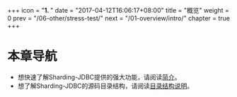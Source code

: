 +++
icon = "<b>1. </b>"
date = "2017-04-12T16:06:17+08:00"
title = "概览"
weight = 0
prev = "/06-other/stress-test/"
next = "/01-overview/intro/"
chapter = true
+++

# 本章导航

 - 想快速了解Sharding-JDBC提供的强大功能，请阅读[简介](/00-overview/intro/)。
 - 想了解Sharding-JDBC的源码目录结构，请阅读[目录结构说明](/00-overview/module/)。
